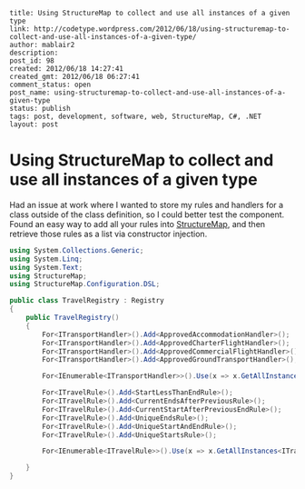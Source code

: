 ```
title: Using StructureMap to collect and use all instances of a given type
link: http://codetype.wordpress.com/2012/06/18/using-structuremap-to-collect-and-use-all-instances-of-a-given-type/
author: mablair2
description:
post_id: 98
created: 2012/06/18 14:27:41
created_gmt: 2012/06/18 06:27:41
comment_status: open
post_name: using-structuremap-to-collect-and-use-all-instances-of-a-given-type
status: publish
tags: post, development, software, web, StructureMap, C#, .NET
layout: post
```

# Using StructureMap to collect and use all instances of a given type

Had an issue at work where I wanted to store my rules and handlers for a class outside of the class definition, so I could better test the component. Found an easy way to add all your rules into [StructureMap](http://docs.structuremap.net/), and then retrieve those rules as a list via constructor injection.

``` cs
using System.Collections.Generic;
using System.Linq;
using System.Text;
using StructureMap;
using StructureMap.Configuration.DSL;

public class TravelRegistry : Registry
{
    public TravelRegistry()
    {
        For<ITransportHandler>().Add<ApprovedAccommodationHandler>();
        For<ITransportHandler>().Add<ApprovedCharterFlightHandler>();
        For<ITransportHandler>().Add<ApprovedCommercialFlightHandler>();
        For<ITransportHandler>().Add<ApprovedGroundTransportHandler>();

        For<IEnumerable<ITransportHandler>>().Use(x => x.GetAllInstances<ITransportHandler>());

        For<ITravelRule>().Add<StartLessThanEndRule>();
        For<ITravelRule>().Add<CurrentEndsAfterPreviousRule>();
        For<ITravelRule>().Add<CurrentStartAfterPreviousEndRule>();
        For<ITravelRule>().Add<UniqueEndsRule>();
        For<ITravelRule>().Add<UniqueStartAndEndRule>();
        For<ITravelRule>().Add<UniqueStartsRule>();

        For<IEnumerable<ITravelRule>>().Use(x => x.GetAllInstances<ITravelRule>());

    }
}
```

